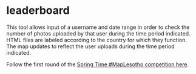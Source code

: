 # leaderboard

This tool allows input of a username and date range in order to check the number of photos uploaded by that user during the time period indicated. HTML files are labeled according to the country for which they function. The map updates to reflect the user uploads during the time period indicated. 

Follow the first round of the [Spring Time #MapLesotho competition here](http://htmlpreview.github.io/?https://github.com/eneerhut/mapillary_leaderboard/blob/master/leaderboard_lesotho_OCT.html).
